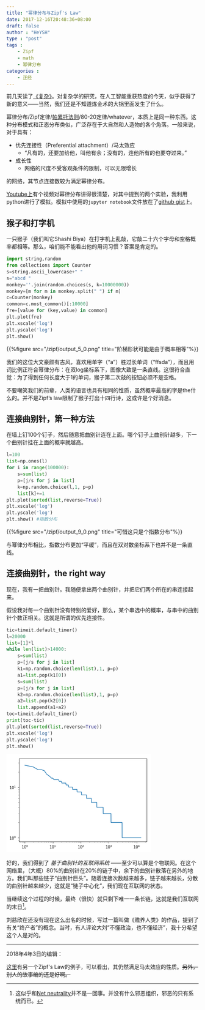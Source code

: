 ```yaml
---
title: "幂律分布与Zipf's Law"
date: 2017-12-16T20:48:36+08:00
draft: false
author : "HeYSH"
type : "post"
tags :
    - Zipf
    - math
    - 幂律分布
categories :
    - 正经
---
```


前几天读了[《复杂》](https://book.douban.com/subject/6749832/)。对复杂学的研究，在人工智能重获热度的今天，似乎获得了新的意义——当然，我们还是不知道炼金术的大锅里面发生了什么。

幂律分布/Zipf定律/[帕累托法则](https://zh.wikipedia.org/wiki/%E5%B8%95%E7%B4%AF%E6%89%98%E6%B3%95%E5%88%99)/80-20定律/whatever，本质上是同一种东西。这种分布模式和正态分布类似，广泛存在于大自然和人造物的各个角落。一般来说，对于具有：

- 优先连接性（Preferential attachment）/马太效应
  - “凡有的，还要加给他，叫他有余；没有的，连他所有的也要夺过来。”
- 成长性
  - 网络的尺度不受客观条件的限制，可以无限增长

的网络，其节点连接数较为满足幂律分布。

[Youtube上](https://www.youtube.com/watch?v=fCn8zs912OE)有个视频对幂律分布讲得很清楚，对其中提到的两个实验，我利用python进行了模拟。模拟中使用的`jupyter notebook`文件放在了[github gist](https://gist.github.com/heyeshuang/fece5abbd6d1cf826dbaf9c3e76361b7)上。

## 猴子和打字机

一只猴子（我们叫它Shashi Biya）在打字机上乱敲，它敲二十六个字母和空格概率都相等。那么，咱们能不能看出他的用词习惯？答案是肯定的。

```python
import string,random
from collections import Counter
s=string.ascii_lowercase+" "
s="abcd "
monkey=''.join(random.choices(s, k=10000000))
monkey=[m for m in monkey.split(" ") if m]
c=Counter(monkey)
common=c.most_common()[:10000]
fre=[value for (key,value) in common]
plt.plot(fre)
plt.xscale('log')
plt.yscale('log')
plt.show()
```
{{%figure src="/zipf/output_5_0.png" title="阶梯形状可能是由于概率相等"%}}

我们的这位大文豪颇有古风，喜欢用单字（“a”）胜过长单词（“ffsda”），而且用词比例正符合幂律分布：在双log坐标系下，图像大致是一条直线。这很符合直觉：为了得到任何长度大于1的单词，猴子第二次敲的按钮必须不是空格。

不要嘲笑我们的前辈，人类的语言也具有相同的性质，虽然概率最高的字是the什么的。并不是Zipf’s law限制了猴子打出十四行诗，这或许是个好消息。


## 连接曲别针，第一种方法

在墙上钉100个钉子，然后随意把曲别针连在上面。哪个钉子上曲别针越多，下一个曲别针挂在上面的概率就越高。


```python
l=100
list=np.ones(l)
for i in range(100000):
    s=sum(list)
    p=[j/s for j in list]
    k=np.random.choice(l,1, p=p)
    list[k]+=1
plt.plot(sorted(list,reverse=True))
plt.xscale('log')
plt.yscale('log')
plt.show() #指数分布
```

{{%figure src="/zipf/output_9_0.png" title="可惜这只是个指数分布"%}}

与幂律分布相比，指数分布更加“平缓”，而且在双对数坐标系下也并不是一条直线。

## 连接曲别针，the right way

现在，我有一把曲别针。我随便拿出两个曲别针，并把它们两个所在的串连接起来。

假设我对每一个曲别针没有特别的爱好，那么，某个串选中的概率，与串中的曲别针个数正相关。这就是所谓的优先连接性。

```python
tic=timeit.default_timer()
l=20000
list=[1]*l
while len(list)>14000:
    s=sum(list)
    p=[j/s for j in list]
    k1=np.random.choice(len(list),1, p=p)
    a1=list.pop(k1[0])
    s=sum(list)
    p=[j/s for j in list]
    k2=np.random.choice(len(list),1, p=p)
    a2=list.pop(k2[0])
    list.append(a1+a2)
toc=timeit.default_timer()
print(toc-tic)
plt.plot(sorted(list,reverse=True))
plt.xscale('log')
plt.yscale('log')
plt.show()
```
![png](/zipf/output_13_0.png)

好的，我们得到了 *基于曲别针的互联网系统* ——至少可以算是个物联网。在这个网络里，（大概）80%的曲别针在20%的链子中，余下的曲别针散落在另外的地方。我们叫那些链子“曲别针巨头”。随着连接次数越来越多，链子越来越长，分散的曲别针越来越少，这就是“链子中心化”，我们现在互联网的状态。

当继续这个过程的时候，最终（很快）就只剩下唯一一条长链，这就是我们互联网的末日[^1]。

刘慈欣在还没有现在这么出名的时候，写过一篇叫做《赡养人类》的作品，提到了有关“终产者”的概念。当时，有人评论大刘“不懂政治，也不懂经济”，我十分希望这个人是对的。

[^1]:这似乎和[Net neutrality](https://act.eff.org/action/protect-the-open-internet-order)并不是一回事。并没有什么邪恶组织，邪恶的只有系统而已。

---
2018年4年3日的编辑：

[这里](https://mp.weixin.qq.com/s/ccNUtbywz9JgDI9pj6FJlw)有另一个Zipf's Law的例子，可以看出，其仍然满足马太效应的性质。~~另外，别人的故事编的还是好啊。~~